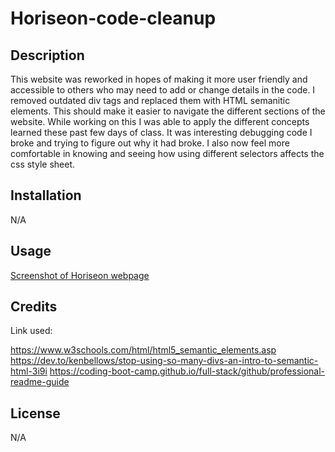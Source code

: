 # Horiseon-code-cleanup

## Description

This website was reworked in hopes of making it more user friendly and accessible to others who may need to add or change details in the code. I removed outdated div tags and replaced them with HTML semanitic elements. This should make it easier to navigate the different sections of the website. While working on this I was able to apply the different concepts learned these past few days of class. It was interesting debugging code I broke and trying to figure out why it had broke. I also now feel more comfortable in knowing and seeing how using different selectors affects the css style sheet. 


## Installation

N/A

## Usage



[Screenshot of Horiseon webpage](../Horiseon-code-cleanup/assets/images/Horiseon-webpage.png)

## Credits
Link used:

https://www.w3schools.com/html/html5_semantic_elements.asp
https://dev.to/kenbellows/stop-using-so-many-divs-an-intro-to-semantic-html-3i9i
https://coding-boot-camp.github.io/full-stack/github/professional-readme-guide

## License
N/A

